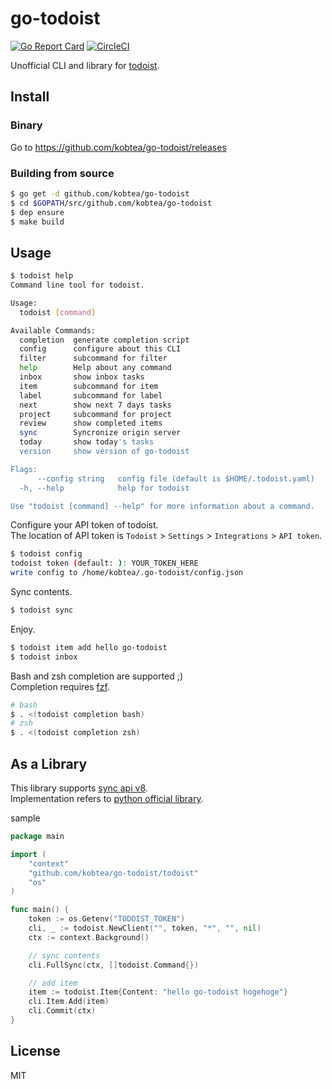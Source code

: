 # go-todoist

[![Go Report Card](https://goreportcard.com/badge/github.com/kobtea/go-todoist)](https://goreportcard.com/report/github.com/kobtea/go-todoist)
[![CircleCI](https://circleci.com/gh/kobtea/go-todoist.svg?style=svg)](https://circleci.com/gh/kobtea/go-todoist)

Unofficial CLI and library for [todoist](https://todoist.com).


## Install

### Binary

Go to https://github.com/kobtea/go-todoist/releases

### Building from source

```bash
$ go get -d github.com/kobtea/go-todoist
$ cd $GOPATH/src/github.com/kobtea/go-todoist
$ dep ensure
$ make build
```

## Usage

```bash
$ todoist help
Command line tool for todoist.

Usage:
  todoist [command]

Available Commands:
  completion  generate completion script
  config      configure about this CLI
  filter      subcommand for filter
  help        Help about any command
  inbox       show inbox tasks
  item        subcommand for item
  label       subcommand for label
  next        show next 7 days tasks
  project     subcommand for project
  review      show completed items
  sync        Syncronize origin server
  today       show today's tasks
  version     show version of go-todoist

Flags:
      --config string   config file (default is $HOME/.todoist.yaml)
  -h, --help            help for todoist

Use "todoist [command] --help" for more information about a command.
```

Configure your API token of todoist.  
The location of API token is `Todoist` > `Settings` > `Integrations` > `API token`.

```bash
$ todoist config
todoist token (default: ): YOUR_TOKEN_HERE
write config to /home/kobtea/.go-todoist/config.json
```

Sync contents.

```bash
$ todoist sync
```

Enjoy.

```bash
$ todoist item add hello go-todoist
$ todoist inbox
```

Bash and zsh completion are supported ;)  
Completion requires [fzf](https://github.com/junegunn/fzf).

```bash
# bash
$ . <(todoist completion bash)
# zsh
$ . <(todoist completion zsh)
```


## As a Library

This library supports [sync api v8](https://developer.todoist.com/sync/v8).  
Implementation refers to [python official library](https://github.com/doist/todoist-python).

sample

```go
package main

import (
	"context"
	"github.com/kobtea/go-todoist/todoist"
	"os"
)

func main() {
	token := os.Getenv("TODOIST_TOKEN")
	cli, _ := todoist.NewClient("", token, "*", "", nil)
	ctx := context.Background()

	// sync contents
	cli.FullSync(ctx, []todoist.Command{})

	// add item
	item := todoist.Item{Content: "hello go-todoist hogehoge"}
	cli.Item.Add(item)
	cli.Commit(ctx)
}
```


## License

MIT
